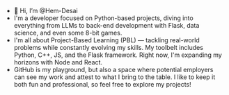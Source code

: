 - 👋 Hi, I’m @Hem-Desai
- I'm a developer focused on Python-based projects, diving into everything from LLMs to back-end development with Flask, data science, and even some 8-bit games.
- I'm all about Project-Based Learning (PBL) — tackling real-world problems while constantly evolving my skills. My toolbelt includes Python, C++, JS, and the Flask framework. Right now, I'm expanding my horizons with Node and React.
- GitHub is my playground, but also a space where potential employers can see my work and attest to what I bring to the table. I like to keep it both fun and professional, so feel free to explore my projects!

  

<!---
Hem-Desai/Hem-Desai is a ✨ special ✨ repository because its `README.md` (this file) appears on your GitHub profile.
You can click the Preview link to take a look at your changes.
--->

